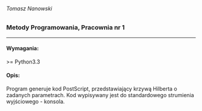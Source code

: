 ###### Tomasz Nanowski
### Metody Programowania, Pracownia nr 1
---

#### Wymagania:
\>= Python3.3

#### Opis:
Program generuje kod PostScript, przedstawiający krzywą Hilberta o zadanych parametrach.
Kod wypisywany jest do standardowego strumienia wyjściowego - konsola.

